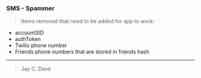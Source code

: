 ### SMS - Spammer

> Items removed that need to be added for app to work:
- accountSID
- authToken
- Twilio phone number
- Friends phone numbers that are stored in friends hash

---

> Jay C. Davé